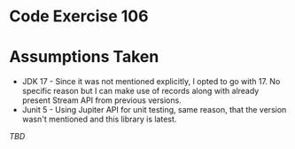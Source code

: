# Code Exercise 106

# Assumptions Taken

- JDK 17 - Since it was not mentioned explicitly, I opted to go with 17. No specific reason but I can make use of records along with already present Stream API from previous versions.
- Junit 5 - Using Jupiter API for unit testing, same reason, that the version wasn't mentioned and this library is latest.

_TBD_